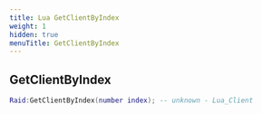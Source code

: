 ```yaml
---
title: Lua GetClientByIndex
weight: 1
hidden: true
menuTitle: GetClientByIndex
---
```

## GetClientByIndex
```lua
Raid:GetClientByIndex(number index); -- unknown - Lua_Client
```